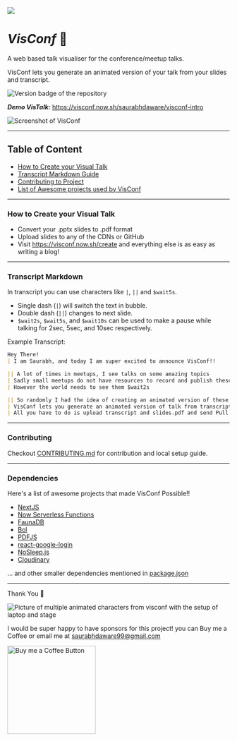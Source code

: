 <p align="left">
<img src=https://res.cloudinary.com/visconf/image/upload/c_scale,w_130/v1583856269/og/logo-192_xyudwh.png />
</p>

# ***VisConf*** 🌠

A web based talk visualiser for the conference/meetup talks. 

VisConf lets you generate an animated version of your talk from your slides and transcript.

![Version badge of the repository](https://img.shields.io/github/package-json/v/saurabhdaware/visconf?style=for-the-badge)

***Demo VisTalk:*** https://visconf.now.sh/saurabhdaware/visconf-intro

![Screenshot of VisConf](https://res.cloudinary.com/visconf/image/upload/c_scale,w_500/v1584110061/main_m5rzon.png)

---
## Table of Content
- [How to Create your Visual Talk](#how-to-create-your-visual-talk)
- [Transcript Markdown Guide](#transcript-markdown)
- [Contributing to Project](#contributing)
- [List of Awesome projects used by VisConf](#dependencies)

---

### How to Create your Visual Talk
- Convert your .pptx slides to .pdf format
- Upload slides to any of the CDNs or GitHub
- Visit https://visconf.now.sh/create and everything else is as easy as writing a blog!

---

### Transcript Markdown
In transcript you can use characters like `|`, `||` and `$wait5s`.

- Single dash (`|`) will switch the text in bubble.
- Double dash (`||`) changes to next slide. 
- `$wait2s`, `$wait5s`, and `$wait10s` can be used to make a pause while talking for 2sec, 5sec, and 10sec respectively.

Example Transcript:
```md
Hey There!
| I am Saurabh, and today I am super excited to announce VisConf!!

|| A lot of times in meetups, I see talks on some amazing topics
| Sadly small meetups do not have resources to record and publish these talks
| However the world needs to see them $wait2s

|| So randomly I had the idea of creating an animated version of these talks
| VisConf lets you generate an animated version of talk from transcript and slides
| All you have to do is upload transcript and slides.pdf and send Pull Request to main repository

```
---

### Contributing
Checkout [CONTRIBUTING.md](CONTRIBUTING.md) for contribution and local setup guide.

---

### Dependencies
Here's a list of awesome projects that made VisConf Possible!!
- [NextJS](https://github.com/zeit/next.js)
- [Now Serverless Functions](https://zeit.co/docs/v2/serverless-functions/introduction)
- [FaunaDB](https://fauna.com/)
- [Bol](https://github.com/saurabhdaware/bol)
- [PDFJS](https://github.com/mozilla/pdf.js)
- [react-google-login](https://github.com/anthonyjgrove/react-google-login)
- [NoSleep.js](https://github.com/richtr/NoSleep.js)
- [Cloudinary](https://cloudinary.com/)

... and other smaller dependencies mentioned in [package.json](package.json)

---
Thank You 🌻

![Picture of multiple animated characters from visconf with the setup of laptop and stage](https://res.cloudinary.com/visconf/image/upload/v1584111107/speakers_nhzksa.png)

I would be super happy to have sponsors for this project! you can Buy me a Coffee or email me at saurabhdaware99@gmail.com

[<img alt="Buy me a Coffee Button" width=200 src="https://cdn.buymeacoffee.com/buttons/default-yellow.png">](https://www.buymeacoffee.com/saurabhdaware)

